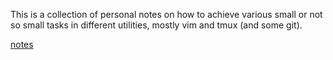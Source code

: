 This is a collection of personal notes on how to achieve various small or not so small tasks in different utilities, mostly vim and tmux (and some git).

[notes](crooks.md)
